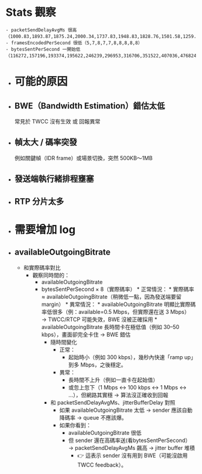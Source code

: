 # Stats 觀察
	- packetSendDelayAvgMs 很高 （1000.83,1893.87,1875.24,2000.34,1737.83,1948.83,1828.76,1501.58,1259.65,740.78）
	- framesEncodedPerSecond 很低（5,7,8,7,7,8,8,8,8,8）
	- bytesSentPerSecond 一開始低（116272,157196,193374,195622,246239,296953,316706,351522,407036,476824）
- # 可能的原因
- ## BWE（Bandwidth Estimation）錯估太低
  常見於 TWCC 沒有生效 或 回報異常
- ## 幀太大 / 碼率突發
  例如關鍵幀（IDR frame）或場景切換，突然 500KB～1MB
- ## 發送端執行緒排程壅塞
- ## RTP 分片太多
- # 需要增加 log
- ## availableOutgoingBitrate
	- 和實際碼率對比
		- 觀察同時間的：
			- availableOutgoingBitrate
			- bytesSentPerSecond × 8（實際碼率）
			        * 正常情況：
			            * 實際碼率 ≈ availableOutgoingBitrate（稍微低一點，因為發送端要留 margin）
			        * 異常情況：
			            * availableOutgoingBitrate 明顯比實際碼率低很多（例：available=0.5 Mbps，但實際還在送 3 Mbps） → TWCC/RTCP 可能失效，BWE 沒被正確採用
			            * availableOutgoingBitrate 長時間卡在極低值（例如 30–50 kbps），畫面卻完全卡住 → BWE 錯估
			    * 隨時間變化
			        * 正常：
			            * 起始時小（例如 300 kbps），幾秒內快速「ramp up」到多 Mbps，之後穩定。
			        * 異常：
			            * 長時間不上升（例如一直卡在起始值）
			            * 或忽上忽下（1 Mbps ↔ 100 kbps ↔ 1 Mbps ↔ …），但網路其實穩 → 算法沒正確收到回報
			    *  和 packetSendDelayAvgMs、jitterBufferDelay 對照
			        * 如果 availableOutgoingBitrate 太低 → sender 應該自動降碼率 → queue 不應該爆。
			        * 如果你看到：
			            * availableOutgoingBitrate 很低
			            * 但 sender 還在高碼率送(看bytesSentPerSecond） → packetSendDelayAvgMs 飆高 → jitter buffer 堆積
			                * 👉 這表示 sender 沒有用到 BWE（可能沒啟用 TWCC feedback）。